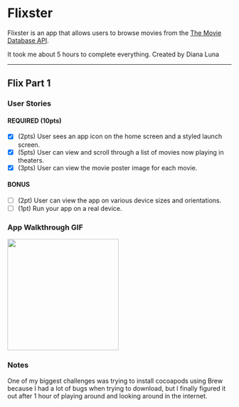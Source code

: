 # Flixster

Flixster is an app that allows users to browse movies from the [The Movie Database API](http://docs.themoviedb.apiary.io/#).

It took me about 5 hours to complete everything.
Created by Diana Luna

---

## Flix Part 1

### User Stories

#### REQUIRED (10pts)
- [x] (2pts) User sees an app icon on the home screen and a styled launch screen.
- [x] (5pts) User can view and scroll through a list of movies now playing in theaters.
- [x] (3pts) User can view the movie poster image for each movie.

#### BONUS
- [ ] (2pt) User can view the app on various device sizes and orientations.
- [ ] (1pt) Run your app on a real device.

### App Walkthrough GIF

<img src="![ezgif com-gif-maker (4)](https://user-images.githubusercontent.com/72881310/132897525-bd8dbd06-bcf7-430b-810c-03335e0fdf95.gif)" width=250><br>

### Notes
One of my biggest challenges was trying to install cocoapods using Brew because I had a lot of bugs when trying to download, but I finally figured it out after 1 hour of playing around and looking around in the internet.

